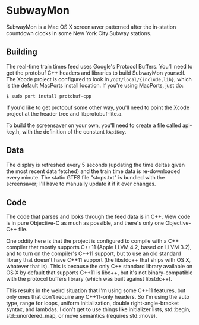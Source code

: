 # SubwayMon

SubwayMon is a Mac OS X screensaver patterned after the in-station countdown
clocks in some New York City Subway stations.

## Building

The real-time train times feed uses Google's Protocol Buffers. You'll need to
get the protobuf C++ headers and libraries to build SubwayMon yourself. The
Xcode project is configured to look in `/opt/local/{include,lib}`, which is the
default MacPorts install location. If you're using MacPorts, just do:

    $ sudo port install protobuf-cpp

If you'd like to get protobuf some other way, you'll need to point the Xcode
project at the header tree and libprotobuf-lite.a.

To build the screensaver on your own, you'll need to create a file called
api-key.h, with the definition of the constant `kApiKey`.


## Data

The display is refreshed every 5 seconds (updating the time deltas given the
most recent data fetched) and the train time data is re-downloaded every
minute. The static GTFS file "stops.txt" is bundled with the screensaver; I'll
have to manually update it if it ever changes.


## Code

The code that parses and looks through the feed data is in C++. View code is in
pure Objective-C as much as possible, and there's only one Objective-C++ file.

One oddity here is that the project is configured to compile with a C++ compiler
that mostly supports C++11 (Apple LLVM 4.2, based on LLVM 3.2), and to turn on
the compiler's C++11 support, but to use an old standard library that doesn't
have C++11 support (the libstdc++ that ships with OS X, whatever that is). This
is because the only C++ standard library available on OS X by default that
supports C++11 is libc++, but it's not binary-compatible with the protocol
buffers library (which was built against libstdc++).

This results in the weird situation that I'm using some C++11 features, but only
ones that don't require any C++11-only headers. So I'm using the auto type,
range for loops, uniform initialization, double right-angle-bracket syntax, and
lambdas. I don't get to use things like initializer lists, std::begin,
std::unordered_map, or move semantics (requires std::move).
